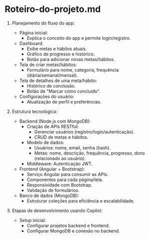 # Roteiro-do-projeto.md

1. Planejamento do fluxo do app:
   - Página inicial:
     - Explica o conceito do app e permite login/registro.
   - Dashboard:
     - Exibe metas e hábitos atuais.
     - Gráfico de progresso e histórico.
     - Botão para adicionar novas metas/hábitos.
   - Tela de criar metas/hábitos:
     - Formulário para nome, categoria, frequência (diária/semanal/mensal).
   - Tela de detalhes de uma meta/hábito:
     - Histórico de conclusão.
     - Botão de "Marcar como concluído".
   - Configurações do usuário:
     - Atualização de perfil e preferências.

2. Estrutura tecnológica:
   - Backend (Node.js com MongoDB):
     - Criação de APIs RESTful:
       - Gerenciar usuários (registro/login/autenticação).
       - CRUD de metas e hábitos.
     - Modelo de dados:
       - Usuários: nome, email, senha (hash).
       - Metas: nome, descrição, frequência, progresso, dono (relacionado ao usuário).
     - Middleware: Autenticação JWT.
   - Frontend (Angular + Bootstrap):
     - Serviço Angular para consumir as APIs.
     - Componentes para cada página/tela.
     - Responsividade com Bootstrap.
     - Validação de formulários.
   - Banco de dados (MongoDB):
     - Estruturar coleções para eficiência e escalabilidade.

3. Etapas de desenvolvimento usando Copilot:
   - Setup inicial:
     - Configurar projetos backend e frontend.
     - Configurar MongoDB e conexão no backend.